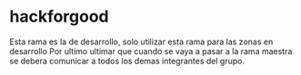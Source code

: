 # hackforgood
Esta rama es la de desarrollo, solo utilizar esta rama para las zonas en desarrollo
Por ultimo ultimar que cuando se vaya a pasar a la rama maestra se debera comunicar a todos los demas integrantes del grupo.
